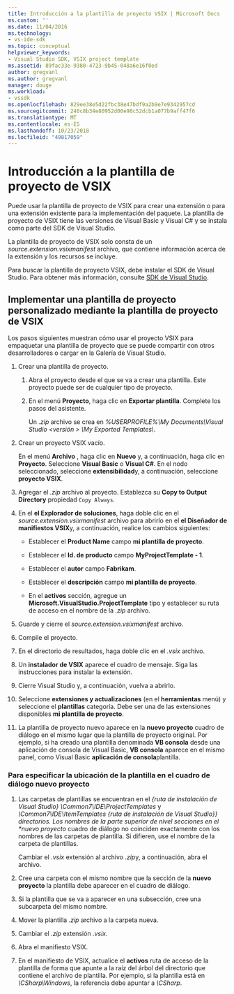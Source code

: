 ```yaml
---
title: Introducción a la plantilla de proyecto VSIX | Microsoft Docs
ms.custom: ''
ms.date: 11/04/2016
ms.technology:
- vs-ide-sdk
ms.topic: conceptual
helpviewer_keywords:
- Visual Studio SDK, VSIX project template
ms.assetid: 89fac33e-9380-4723-9b45-048a6e16f0ed
author: gregvanl
ms.author: gregvanl
manager: douge
ms.workload:
- vssdk
ms.openlocfilehash: 829ee38e5d22fbc38e47bdf9a2b9e7e9342957cd
ms.sourcegitcommit: 240c8b34e80952d00e90c52dcb1a077b9aff47f6
ms.translationtype: MT
ms.contentlocale: es-ES
ms.lasthandoff: 10/23/2018
ms.locfileid: "49817059"
---
```

# <a name="get-started-with-the-vsix-project-template"></a>Introducción a la plantilla de proyecto de VSIX
Puede usar la plantilla de proyecto de VSIX para crear una extensión o para una extensión existente para la implementación del paquete. La plantilla de proyecto de VSIX tiene las versiones de Visual Basic y Visual C# y se instala como parte del SDK de Visual Studio.  

 La plantilla de proyecto de VSIX solo consta de un *source.extension.vsixmanifest* archivo, que contiene información acerca de la extensión y los recursos se incluye.  

 Para buscar la plantilla de proyecto VSIX, debe instalar el SDK de Visual Studio. Para obtener más información, consulte [SDK de Visual Studio](../extensibility/visual-studio-sdk.md).  

## <a name="deploy-a-custom-project-template-using-the-vsix-project-template"></a>Implementar una plantilla de proyecto personalizado mediante la plantilla de proyecto de VSIX  
 Los pasos siguientes muestran cómo usar el proyecto VSIX para empaquetar una plantilla de proyecto que se puede compartir con otros desarrolladores o cargar en la Galería de Visual Studio.  

1.  Crear una plantilla de proyecto.  

    1.  Abra el proyecto desde el que se va a crear una plantilla. Este proyecto puede ser de cualquier tipo de proyecto.  

    2.  En el menú **Proyecto**, haga clic en **Exportar plantilla**. Complete los pasos del asistente.  

         Un *.zip* archivo se crea en *%USERPROFILE%\My Documents\Visual Studio \<versión > \My Exported Templates\\*.  

2.  Crear un proyecto VSIX vacío.  

     En el menú **Archivo** , haga clic en **Nuevo** y, a continuación, haga clic en **Proyecto**. Seleccione **Visual Basic** o **Visual C#**. En el nodo seleccionado, seleccione **extensibilidad**y, a continuación, seleccione **proyecto VSIX**.  

3.  Agregar el *.zip* archivo al proyecto. Establezca su **Copy to Output Directory** propiedad `Copy Always`.  

4.  En el **el Explorador de soluciones**, haga doble clic en el *source.extension.vsixmanifest* archivo para abrirlo en el **el Diseñador de manifiestos VSIX**y, a continuación, realice los cambios siguientes:  

    -   Establecer el **Product Name** campo **mi plantilla de proyecto**.  

    -   Establecer el **Id. de producto** campo **MyProjectTemplate - 1**.  

    -   Establecer el **autor** campo **Fabrikam**.  

    -   Establecer el **descripción** campo **mi plantilla de proyecto**.  

    -   En el **activos** sección, agregue un **Microsoft.VisualStudio.ProjectTemplate** tipo y establecer su ruta de acceso en el nombre de la *.zip* archivo.  

5.  Guarde y cierre el *source.extension.vsixmanifest* archivo.  

6.  Compile el proyecto.  

7.  En el directorio de resultados, haga doble clic en el *.vsix* archivo.  

8.  Un **instalador de VSIX** aparece el cuadro de mensaje. Siga las instrucciones para instalar la extensión.  

9. Cierre Visual Studio y, a continuación, vuelva a abrirlo.  

10. Seleccione **extensiones y actualizaciones** (en el **herramientas** menú) y seleccione el **plantillas** categoría. Debe ser una de las extensiones disponibles **mi plantilla de proyecto**.  

11. La plantilla de proyecto nuevo aparece en la **nuevo proyecto** cuadro de diálogo en el mismo lugar que la plantilla de proyecto original. Por ejemplo, si ha creado una plantilla denominada **VB consola** desde una aplicación de consola de Visual Basic, **VB consola** aparece en el mismo panel, como Visual Basic **aplicación de consola**plantilla.  

### <a name="to-specify-the-location-of-the-template-in-the-new-project-dialog-box"></a>Para especificar la ubicación de la plantilla en el cuadro de diálogo nuevo proyecto  

1. Las carpetas de plantillas se encuentran en el *{ruta de instalación de Visual Studio} \Common7\IDE\ProjectTemplates* y <em>\Common7\IDE\ItemTemplates {ruta de instalación de Visual Studio}} directorios. Los nombres de la parte superior de nivel secciones en el **nuevo proyecto</em>*  cuadro de diálogo no coinciden exactamente con los nombres de las carpetas de plantilla. Si difieren, use el nombre de la carpeta de plantillas.  

    Cambiar el *.vsix* extensión al archivo *.zip*y, a continuación, abra el archivo.  

2. Cree una carpeta con el mismo nombre que la sección de la **nuevo proyecto** la plantilla debe aparecer en el cuadro de diálogo.  

3. Si la plantilla que se va a aparecer en una subsección, cree una subcarpeta del mismo nombre.  

4. Mover la plantilla *.zip* archivo a la carpeta nueva.  

5. Cambiar el *.zip* extensión *.vsix*.  

6. Abra el manifiesto VSIX.  

7. En el manifiesto de VSIX, actualice el **activos** ruta de acceso de la plantilla de forma que apunte a la raíz del árbol del directorio que contiene el archivo de plantilla. Por ejemplo, si la plantilla está en *\CSharp\Windows*, la referencia debe apuntar a *\CSharp*.
